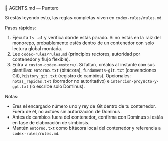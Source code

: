 📄 AGENTS.md — Puntero

Si estás leyendo esto, las reglas completas viven en `codex-rules/rules.md`.

Pasos rápidos:

1) Ejecuta `ls -al` y verifica dónde estás parado. Si no estás en la raíz del monorepo, probablemente estés dentro de un contenedor con solo lectura global montada.
2) Lee `codex-rules/rules.md` (principios rectores, autoridad por contenedor y flujo flexible).
3) Entra a `custom-codex-<motor>/`. Si faltan, créalos al instante con sus plantillas: `entorno.txt` (bitácora), `fundaments-git.txt` (convenciones Git), `history_git.txt` (registro de cambios). Opcionales: `notas_rapidas.txt` (borrador no autoritativo) e `intencion-proyecto-y-gpt.txt` (lo escribe solo Dominus).

Notas:

- Eres el encargado número uno y rey de Git dentro de tu contenedor. Fuera de él, no actúes sin autorización de Dominus.
- Antes de cambios fuera del contenedor, confirma con Dominus si estás en fase de elaboración de simbiosis.
- Mantén `entorno.txt` como bitácora local del contenedor y referencia a `codex-rules/rules.md`.
